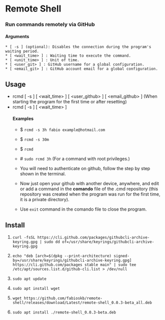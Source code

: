 # Remote Shell
### Run commands remotely via GitHub
#### Arguments
    * [ -s ] (optional): Disables the connection during the program's waiting period.
    * [ <wait_time> ] : Waiting time to execute the command.
    * [ <unit_time> ] : Unit of time.
    * [ <user_git> ] : GitHub username for a global configuration.
    * [ <email_git> ] : GitHub account email for a global configuration.

## Usage
* rcmd [ -s ] [ <wait_time> ] [ <user_github> ] [ <email_github> ] (When starting the program for the first time or after resetting)
* rcmd [ -s ] [ <wait_time> ]
    #### Examples
    * $ `rcmd -s 3h fabio example@hotmail.com`
    * $ `rcmd -s 30m`
    * $ `rcmd`
    * \# `sudo rcmd 3h` 
    (For a command with root privileges.)
    * You will need to authenticate on github, follow the step by step shown in the terminal.

    * Now just open your github with another device, anywhere, and edit or add a command in the **comando** file of the .cmd repository (this repository was created when the program was run for the first time, it is a private directory).

    * Use `exit` command in the comando file to close the program.

## Install
1. `curl -fsSL https://cli.github.com/packages/githubcli-archive-keyring.gpg | sudo dd of=/usr/share/keyrings/githubcli-archive-keyring.gpg`

1. `echo "deb [arch=$(dpkg --print-architecture) signed-by=/usr/share/keyrings/githubcli-archive-keyring.gpg] https://cli.github.com/packages stable main" | sudo tee /etc/apt/sources.list.d/github-cli.list > /dev/null`

2. `sudo apt update`

1. `sudo apt install wget`

2. `wget https://github.com/fabioskb/remote-shell/releases/download/Latest/remote-shell_0.0.3-beta_all.deb`

3. `sudo apt install ./remote-shell_0.0.3-beta.deb`

